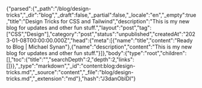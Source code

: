 {"parsed":{"_path":"/blog/design-tricks","_dir":"blog","_draft":false,"_partial":false,"_locale":"en","_empty":true,"title":"Design Tricks for CSS and Tailwind","description":"This is my new blog for updates and other fun stuff.","layout":"post","tag":["CSS","Design"],"category":"post","status":"unpublished","createdAt":"2023-01-08T00:00:00.000Z","head":{"meta":[{"name":"title","content":"Ready to Blog | Michael Synan"},{"name":"description","content":"This is my new blog for updates and other fun stuff."}]},"body":{"type":"root","children":[],"toc":{"title":"","searchDepth":2,"depth":2,"links":[]}},"_type":"markdown","_id":"content:blog:design-tricks.md","_source":"content","_file":"blog/design-tricks.md","_extension":"md"},"hash":"J3danOblDI"}